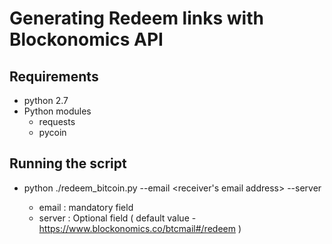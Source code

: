 # Generating Redeem links with Blockonomics API
## Requirements
* python 2.7
* Python modules
  * requests
  * pycoin

## Running the script
* python ./redeem_bitcoin.py --email <receiver's email address> --server <server end point for redeem>
  * email : mandatory field
  * server : Optional field ( default value - https://www.blockonomics.co/btcmail#/redeem )

